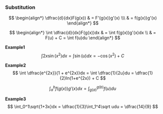 ### Substitution

$$
    \begin{align*}
        \dfrac{d}{dx}F(g(x)) & = F'(g(x))g'(x) \\\
        & = f(g(x))g'(x)
    \end{align*}
$$


$$
    \begin{align*}
        \int \dfrac{d}{dx}F(g(x))dx & = \int f(g(x))g'(x)dx \\  
        & = F(u) + C = \int f(u)du
    \end{align*}
$$

**Example1**
$$
    \int 2x\sin(x^2)dx = \int \sin(u)dx = -\cos(x^2) + C
$$

**Example2**
$$
    \int \dfrac{e^{2x}}{1 + e^{2x}}dx = \int \dfrac{1}{2u}du = \dfrac{1}{2}ln(1+e^{2x}) + C
$$

$$
    \int_a^bf(g(x))g'(x)dx = \int_{g(a)}^{g(b)}f(u)du
$$

**Example3**
$$
    \int_0^1\sqrt{1+3x}dx = \dfrac{1}{3}\int_1^4\sqrt udu = \dfrac{14}{9}
$$